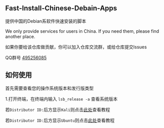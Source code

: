 ## Fast-Install-Chinese-Debain-Apps
提供中国的Debian系软件快速安装的脚本

We only provide services for users in China. If you need them, please find another place.

如果你要给该仓库做贡献，你可以加入仓库交流群，或给仓库提交Issues

QQ群号 <a href="https://jq.qq.com/?_wv=1027&k=RUpuXj72" title="495256085">495256085</a>

## 如何使用
首先需要查看您的操作系统版本和发行版类型

1.打开终端，在终端内输入
`lsb_release -a`
查看系统版本

若`Distributor ID:`后方显示`Kali`则点击<a href="https://github.com/1216692740/Fast-Install-Chinese-Debian-Apps/blob/main/help/kali.md" title="Kali套件安装">此处</a>查看教程

若`Distributor ID:`后方显示`Ubuntu`则点击<a href="https://github.com/1216692740/Fast-Install-Chinese-Debian-Apps/blob/main/help/Ubuntu.md" title="Ubuntu套件安装">此处</a>查看教程